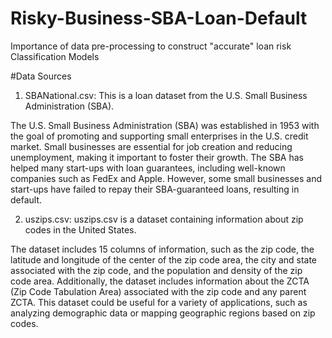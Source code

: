# Risky-Business-SBA-Loan-Default
Importance of data pre-processing to construct "accurate"  loan risk Classification Models

#Data Sources 
1.   SBANational.csv: This is a loan dataset from the U.S. Small Business Administration (SBA). 

The U.S. Small Business Administration (SBA) was established in 1953 with the goal of promoting and supporting small enterprises in the U.S. credit market. Small businesses are essential for job creation and reducing unemployment, making it important to foster their growth. The SBA has helped many start-ups with loan guarantees, including well-known companies such as FedEx and Apple. However, some small businesses and start-ups have failed to repay their SBA-guaranteed loans, resulting in default.

2.   uszips.csv: uszips.csv is a dataset containing information about zip codes in the United States. 

The dataset includes 15 columns of information, such as the zip code, the latitude and longitude of the center of the zip code area, the city and state associated with the zip code, and the population and density of the zip code area. Additionally, the dataset includes information about the ZCTA (Zip Code Tabulation Area) associated with the zip code and any parent ZCTA. This dataset could be useful for a variety of applications, such as analyzing demographic data or mapping geographic regions based on zip codes. 
